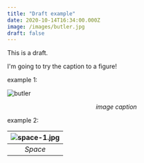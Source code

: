```yaml
---
title: "Draft example"
date: 2020-10-14T16:34:00.000Z
image: /images/butler.jpg
draft: false
---
```


This is a draft.

I'm going to try the caption to a figure!

<!-- excerpt -->

example 1:

![butler](/images/butler.jpg)

<div style="display: flex; align-items: center; justify-content: center"><em>image caption</em></div>

example 2:

| ![space-1.jpg](/images/butler.jpg) |
| :--------------------------------: |
|              _Space_               |
